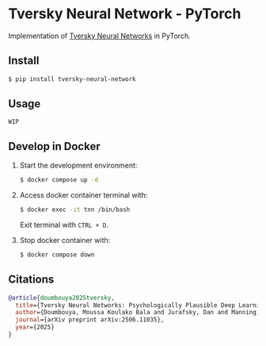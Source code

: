 
# Tversky Neural Network - PyTorch

Implementation of [Tversky Neural Networks]((https://arxiv.org/abs/2506.11035)) in PyTorch.

## Install

```bash
$ pip install tversky-neural-network
```

## Usage

`WIP`

## Develop in Docker

1. Start the development environment:

    ```bash
    $ docker compose up -d 
    ```

2. Access docker container terminal with:

    ```bash
    $ docker exec -it tnn /bin/bash
    ```

    Exit terminal with `CTRL + D`.

3. Stop docker container with:

    ```bash
    $ docker compose down
    ```

## Citations

```bibtex
@article{doumbouya2025tversky,
  title={Tversky Neural Networks: Psychologically Plausible Deep Learning with Differentiable Tversky Similarity},
  author={Doumbouya, Moussa Koulako Bala and Jurafsky, Dan and Manning, Christopher D},
  journal={arXiv preprint arXiv:2506.11035},
  year={2025}
}
```